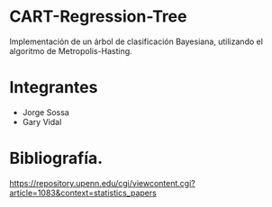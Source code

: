 ﻿# CART-Regression-Tree
Implementación de un árbol de clasificación Bayesiana, utilizando el algoritmo de Metropolis-Hasting.
# Integrantes
- Jorge Sossa
- Gary Vidal

# Bibliografía.
https://repository.upenn.edu/cgi/viewcontent.cgi?article=1083&context=statistics_papers
